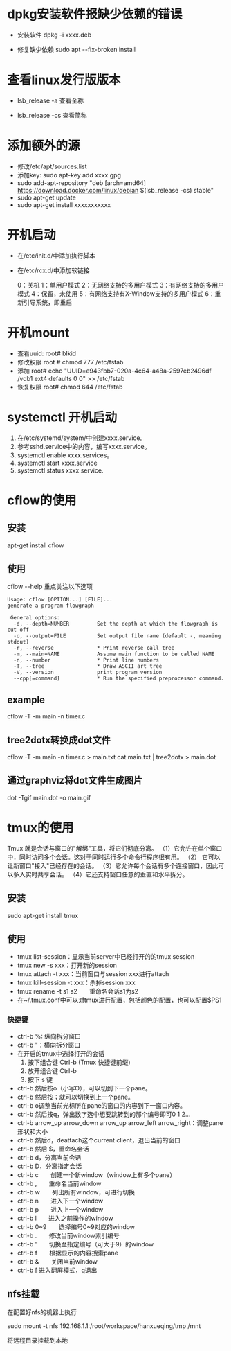 
# dpkg安装软件报缺少依赖的错误
- 安装软件
  dpkg -i xxxx.deb

- 修复缺少依赖
  sudo apt --fix-broken install

# 查看linux发行版版本
- lsb_release -a
  查看全称
  
- lsb_release -cs
  查看简称
  
# 添加额外的源
- 修改/etc/apt/sources.list
- 添加key: sudo apt-key add xxxx.gpg
- sudo add-apt-repository "deb [arch=amd64] https://download.docker.com/linux/debian $(lsb_release -cs) stable"
- sudo apt-get update
- sudo apt-get install xxxxxxxxxxx
# 开机启动
- 在/etc/init.d/中添加执行脚本

- 在/etc/rcx.d/中添加软链接

  0：关机
  1：单用户模式
  2：无网络支持的多用户模式
  3：有网络支持的多用户模式
  4：保留，未使用
  5：有网络支持有X-Window支持的多用户模式
  6：重新引导系统，即重启

# 开机mount

- 查看uuid: 
root# blkid
- 修改权限
root # chmod 777 /etc/fstab
- 添加
root# echo "UUID=e943fbb7-020a-4c64-a48a-2597eb2496df /vdb1 ext4 defaults 0 0" >> /etc/fstab
- 恢复权限
root# chmod 644 /etc/fstab
# systemctl 开机启动
1. 在/etc/systemd/system/中创建xxxx.service。
2. 参考sshd.service中的内容，编写xxxx.service。
3. systemctl enable xxxx.services。
4. systemctl start xxxx.service
5. systemctl status xxxx.service.
# cflow的使用

## 安装

apt-get install cflow

## 使用

cflow --help
重点关注以下选项
```
Usage: cflow [OPTION...] [FILE]...
generate a program flowgraph

 General options:
  -d, --depth=NUMBER         Set the depth at which the flowgraph is cut off
  -o, --output=FILE          Set output file name (default -, meaning stdout)
  -r, --reverse              * Print reverse call tree
  -m, --main=NAME            Assume main function to be called NAME
  -n, --number               * Print line numbers                       
  -T, --tree                 * Draw ASCII art tree
  -V, --version              print program version
  --cpp[=command]            * Run the specified preprocessor command.

```
## example
cflow -T -m main -n timer.c

## tree2dotx转换成dot文件
cflow -T -m main -n timer.c > main.txt
cat main.txt | tree2dotx > main.dot
## 通过graphviz将dot文件生成图片
dot -Tgif main.dot -o main.gif

# tmux的使用
Tmux 就是会话与窗口的"解绑"工具，将它们彻底分离。
（1）它允许在单个窗口中，同时访问多个会话。这对于同时运行多个命令行程序很有用。
（2） 它可以让新窗口"接入"已经存在的会话。
（3）它允许每个会话有多个连接窗口，因此可以多人实时共享会话。
（4）它还支持窗口任意的垂直和水平拆分。

## 安装
sudo apt-get install tmux
## 使用
- tmux list-session：显示当前server中已经打开的的tmux session
- tmux new -s xxx：打开新的session
- tmux attach -t xxx：当前窗口与session xxx进行attach
- tmux kill-session -t xxx：杀掉session xxx
- tmux rename -t s1 s2　　重命名会话s1为s2
- 在~/.tmux.conf中可以对tmux进行配置，包括颜色的配置，也可以配置$PS1
### 快捷键
- ctrl-b %: 纵向拆分窗口
- ctrl-b "：横向拆分窗口
- 在开启的tmux中选择打开的会话
    1. 按下组合键 Ctrl-b (Tmux 快捷键前缀)
    2. 放开组合键 Ctrl-b
    3. 按下 s 键 
- ctrl-b 然后按o（小写O），可以切到下一个pane。
- ctrl-b 然后按；就可以切换到上一个pane。
- ctrl-b o调整当前光标所在pane的窗口的内容到下一窗口内容。
- ctrl-b 然后按q，弹出数字选中想要跳转到的那个编号即可0 1 2...
- ctrl-b arrow_up arrow_down arrow_up arrow_left arrow_right：调整pane形状和大小
- ctrl-b 然后d，deattach这个current client，退出当前的窗口
- ctrl-b 然后 $，重命名会话
- ctrl-b d，分离当前会话
- ctrl-b D，分离指定会话
- ctrl-b c　　创建一个新window（window上有多个pane）
- ctrl-b ,　　重命名当前window
- ctrl-b w　　列出所有window，可进行切换
- ctrl-b n　　进入下一个window
- ctrl-b p　　进入上一个window
- ctrl-b l　　进入之前操作的window
- ctrl-b 0~9　　选择编号0~9对应的window
- ctrl-b .　　修改当前window索引编号
- ctrl-b '　　切换至指定编号（可大于9）的window
- ctrl-b f　　根据显示的内容搜索pane
- ctrl-b &　　关闭当前window
- ctrl-b [   进入翻屏模式，q退出

## nfs挂载

在配置好nfs的机器上执行

 sudo mount -t nfs 192.168.1.1:/root/workspace/hanxueqing/tmp /mnt

将远程目录挂载到本地











